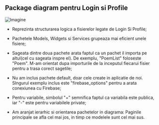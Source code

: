## Package diagram pentru Login si Profile

![Imagine](https://github.com/NacuAndrei/Poems_App/blob/main/Login%26Profile_Package.png)
- Reprezinta structurarea logica a fisierelor legate de Login Si Profile;

- Pachetele Models, Widgets si Services grupeaza mai eficient unele fisiere;

- Sageata dintre doua pachete arata faptul ca un pachet il importa pe altul(cel cu sageata inspre el). De exemplu, "PoemList" foloseste "Poem". M-am orientat dupa importurile de la inceputul fiecarui fisier pentru a trasa corect sagetile;

- Nu am inclus pachete default, doar cele create in aplicatie de noi. SIngurul exemplu inclus este "firebase_options" pentru a arata conexiunea cu Firebase;

- Pentru variabile, simbolul "+" semnifica faptul ca variabila este publica, iar "-" este pentru variabilele private;

- Am aranjat ierarhic si orientarea pachetelor in diagrama: Paginile principale se afla cel mai jos, in timp ce modelele sunt cel mai sus.
